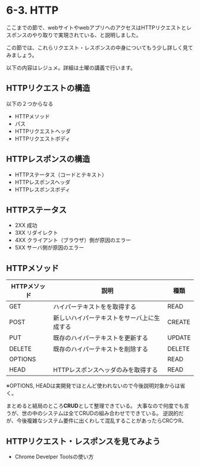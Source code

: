 # 6-3. HTTP
ここまでの節で、webサイトやwebアプリへのアクセスはHTTPリクエストとレスポンスのやり取りで実現されている、と説明しました。

この節では、これらリクエスト・レスポンスの中身についてもう少し詳しく見てみましょう。

以下の内容はレジュメ。詳細は土曜の講義で行います。

## HTTPリクエストの構造
以下の２つからなる
- HTTPメソッド
- パス
- HTTPリクエストヘッダ
- HTTPリクエストボディ

## HTTPレスポンスの構造
- HTTPステータス（コードとテキスト）
- HTTPレスポンスヘッダ
- HTTPレスポンスボディ

## HTTPステータス
- 2XX 成功
- 3XX リダイレクト
- 4XX クライアント（ブラウザ）側が原因のエラー
- 5XX サーバ側が原因のエラー

## HTTPメソッド
| HTTPメソッド | 説明 | 種類 |
| -- | -- | -- |
| GET | ハイパーテキストをを取得する | READ |
| POST | 新しいハイパーテキストをサーバ上に生成する | CREATE |
| PUT | 既存のハイパーテキストを更新する | UPDATE |
| DELETE | 既存のハイパーテキストを削除する | DELETE |
| OPTIONS |  | READ |
| HEAD | HTTPレスポンスヘッダのみを取得する | READ |

※OPTIONS, HEADは実開発でほとんど使われないので今後説明対象からは省く。

まとめると結局のところ**CRUD**として整理できている。
大事なので何度でも言うが、世の中のシステムは全てCRUDの組み合わせでできている。
逆説的だが、今後複雑なシステム要件に出くわして混乱することがあったらCRCウR、


## HTTPリクエスト・レスポンスを見てみよう
- Chrome Develper Toolsの使い方

